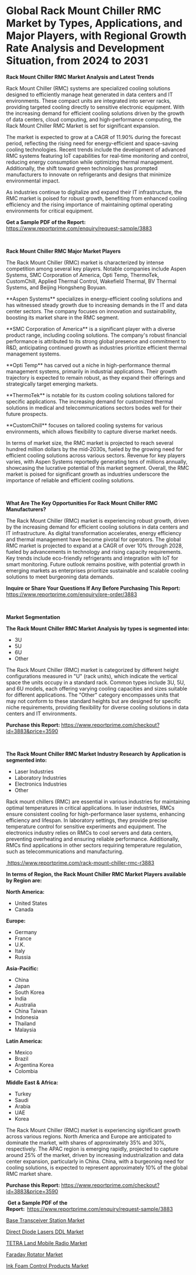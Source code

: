 <p><h1>Global Rack Mount Chiller RMC Market by Types, Applications, and Major Players, with Regional Growth Rate Analysis and Development Situation, from 2024 to 2031</h1></p><p><strong>Rack Mount Chiller RMC Market Analysis and Latest Trends</strong></p>
<p><p>Rack Mount Chiller (RMC) systems are specialized cooling solutions designed to efficiently manage heat generated in data centers and IT environments. These compact units are integrated into server racks, providing targeted cooling directly to sensitive electronic equipment. With the increasing demand for efficient cooling solutions driven by the growth of data centers, cloud computing, and high-performance computing, the Rack Mount Chiller RMC Market is set for significant expansion.</p><p>The market is expected to grow at a CAGR of 11.90% during the forecast period, reflecting the rising need for energy-efficient and space-saving cooling technologies. Recent trends include the development of advanced RMC systems featuring IoT capabilities for real-time monitoring and control, reducing energy consumption while optimizing thermal management. Additionally, the shift toward green technologies has prompted manufacturers to innovate on refrigerants and designs that minimize environmental impact.</p><p>As industries continue to digitalize and expand their IT infrastructure, the RMC market is poised for robust growth, benefiting from enhanced cooling efficiency and the rising importance of maintaining optimal operating environments for critical equipment.</p></p>
<p><strong>Get a Sample PDF of the Report:&nbsp;</strong> <a href="https://www.reportprime.com/enquiry/request-sample/3883">https://www.reportprime.com/enquiry/request-sample/3883</a></p>
<p>&nbsp;</p>
<p><strong>Rack Mount Chiller RMC Major Market Players</strong></p>
<p><p>The Rack Mount Chiller (RMC) market is characterized by intense competition among several key players. Notable companies include Aspen Systems, SMC Corporation of America, Opti Temp, ThermoTek, CustomChill, Applied Thermal Control, Wakefield Thermal, BV Thermal Systems, and Beijing Hongsheng Boyuan.</p><p>**Aspen Systems** specializes in energy-efficient cooling solutions and has witnessed steady growth due to increasing demands in the IT and data center sectors. The company focuses on innovation and sustainability, boosting its market share in the RMC segment.</p><p>**SMC Corporation of America** is a significant player with a diverse product range, including cooling solutions. The company's robust financial performance is attributed to its strong global presence and commitment to R&D, anticipating continued growth as industries prioritize efficient thermal management systems.</p><p>**Opti Temp** has carved out a niche in high-performance thermal management systems, primarily in industrial applications. Their growth trajectory is expected to remain robust, as they expand their offerings and strategically target emerging markets.</p><p>**ThermoTek** is notable for its custom cooling solutions tailored for specific applications. The increasing demand for customized thermal solutions in medical and telecommunications sectors bodes well for their future prospects.</p><p>**CustomChill** focuses on tailored cooling systems for various environments, which allows flexibility to capture diverse market needs. </p><p>In terms of market size, the RMC market is projected to reach several hundred million dollars by the mid-2030s, fueled by the growing need for efficient cooling solutions across various sectors. Revenue for key players varies, with Aspen Systems reportedly generating tens of millions annually, showcasing the lucrative potential of this market segment. Overall, the RMC market is poised for significant growth as industries underscore the importance of reliable and efficient cooling solutions.</p></p>
<p>&nbsp;</p>
<p><strong>What Are The Key Opportunities For Rack Mount Chiller RMC Manufacturers?</strong></p>
<p><p>The Rack Mount Chiller (RMC) market is experiencing robust growth, driven by the increasing demand for efficient cooling solutions in data centers and IT infrastructure. As digital transformation accelerates, energy efficiency and thermal management have become pivotal for operators. The global RMC market is projected to expand at a CAGR of over 10% through 2028, fueled by advancements in technology and rising capacity requirements. Key trends include eco-friendly refrigerants and integration with IoT for smart monitoring. Future outlook remains positive, with potential growth in emerging markets as enterprises prioritize sustainable and scalable cooling solutions to meet burgeoning data demands.</p></p>
<p><strong>Inquire or Share Your Questions If Any Before Purchasing This Report:</strong> <a href="https://www.reportprime.com/enquiry/pre-order/3883">https://www.reportprime.com/enquiry/pre-order/3883</a></p>
<p>&nbsp;</p>
<p><strong>Market Segmentation</strong></p>
<p><strong>The Rack Mount Chiller RMC Market Analysis by types is segmented into:</strong></p>
<p><ul><li>3U</li><li>5U</li><li>6U</li><li>Other</li></ul></p>
<p><p>The Rack Mount Chiller (RMC) market is categorized by different height configurations measured in "U" (rack units), which indicate the vertical space the units occupy in a standard rack. Common types include 3U, 5U, and 6U models, each offering varying cooling capacities and sizes suitable for different applications. The "Other" category encompasses units that may not conform to these standard heights but are designed for specific niche requirements, providing flexibility for diverse cooling solutions in data centers and IT environments.</p></p>
<p><strong>Purchase this Report:&nbsp;</strong><a href="https://www.reportprime.com/checkout?id=3883&price=3590">https://www.reportprime.com/checkout?id=3883&price=3590</a></p>
<p>&nbsp;</p>
<p><strong>The Rack Mount Chiller RMC Market Industry Research by Application is segmented into:</strong></p>
<p><ul><li>Laser Industries</li><li>Laboratory Industries</li><li>Electronics Industries</li><li>Other</li></ul></p>
<p><p>Rack mount chillers (RMC) are essential in various industries for maintaining optimal temperatures in critical applications. In laser industries, RMCs ensure consistent cooling for high-performance laser systems, enhancing efficiency and lifespan. In laboratory settings, they provide precise temperature control for sensitive experiments and equipment. The electronics industry relies on RMCs to cool servers and data centers, preventing overheating and ensuring reliable performance. Additionally, RMCs find applications in other sectors requiring temperature regulation, such as telecommunications and manufacturing.</p></p>
<p><a href="https://www.reportprime.com/rack-mount-chiller-rmc-r3883">&nbsp;https://www.reportprime.com/rack-mount-chiller-rmc-r3883</a></p>
<p><strong>In terms of Region, the Rack Mount Chiller RMC Market Players available by Region are:</strong></p>
<p>
    <p> <strong> North America: </strong>
        <ul>
            <li>United States</li>
            <li>Canada</li>
        </ul>
        </p> 
    <p> <strong> Europe: </strong>
        <ul>
            <li>Germany</li>
            <li>France</li>
            <li>U.K.</li>
            <li>Italy</li>
            <li>Russia</li>
        </ul>
        </p> 
    <p> <strong> Asia-Pacific: </strong>
        <ul>
            <li>China</li>
            <li>Japan</li>
            <li>South Korea</li>
            <li>India</li>
            <li>Australia</li>
            <li>China Taiwan</li>
            <li>Indonesia</li>
            <li>Thailand</li>
            <li>Malaysia</li>
        </ul>
        </p> 
    <p> <strong> Latin America: </strong>
        <ul>
            <li>Mexico</li>
            <li>Brazil</li>
            <li>Argentina Korea</li>
            <li>Colombia</li>
        </ul>
        </p> 
    <p> <strong> Middle East & Africa: </strong>
        <ul>
            <li>Turkey</li>
            <li>Saudi</li>
            <li>Arabia</li>
            <li>UAE</li>
            <li>Korea</li>
        </ul>
    </p>
    </p>
<p><p>The Rack Mount Chiller (RMC) market is experiencing significant growth across various regions. North America and Europe are anticipated to dominate the market, with shares of approximately 35% and 30%, respectively. The APAC region is emerging rapidly, projected to capture around 25% of the market, driven by increasing industrialization and data center expansion, particularly in China. China, with a burgeoning need for cooling solutions, is expected to represent approximately 10% of the global RMC market share.</p></p>
<p><strong>Purchase this Report: </strong><a href="https://www.reportprime.com/checkout?id=3883&price=3590">https://www.reportprime.com/checkout?id=3883&price=3590</a></p>
<p>&nbsp;<strong>Get a Sample PDF of the Report:&nbsp;&nbsp;</strong><a href="https://www.reportprime.com/enquiry/request-sample/3883">https://www.reportprime.com/enquiry/request-sample/3883</a></p>
<p><strong></strong></p>
<p><p><a href="https://www.linkedin.com/pulse/base-transceiver-station-market-size-share-trends-analysis-e10xc?trackingId=9t9XgU6XRWadnqDKKiVUHg%3D%3D">Base Transceiver Station Market</a></p><p><a href="https://github.com/Annahawkins697/Market-Research-Report-List-1/blob/main/direct-diode-lasers-ddl-market.md">Direct Diode Lasers DDL Market</a></p><p><a href="https://www.linkedin.com/pulse/strategic-roadmap-success-global-tetra-land-mobile-rsnnc?trackingId=pXE%2FwmjESKSzPetJpscwMA%3D%3D">TETRA Land Mobile Radio Market</a></p><p><a href="https://github.com/WashimHussain441/Market-Research-Report-List-1/blob/main/faraday-rotator-market.md">Faraday Rotator Market</a></p><p><a href="https://issuu.com/reportprime-2/docs/ink-foam-control-products-market-si_56e1a55a29be75">Ink Foam Control Products Market</a></p></p>